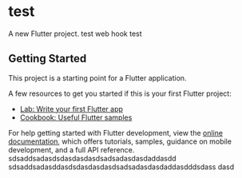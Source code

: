 # test

A new Flutter project.
test web hook
test


## Getting Started

This project is a starting point for a Flutter application.

A few resources to get you started if this is your first Flutter project:

- [Lab: Write your first Flutter app](https://docs.flutter.dev/get-started/codelab)
- [Cookbook: Useful Flutter samples](https://docs.flutter.dev/cookbook)

For help getting started with Flutter development, view the
[online documentation](https://docs.flutter.dev/), which offers tutorials,
samples, guidance on mobile development, and a full API reference.
sdsaddsadasdsdasdasdasdsadsadasdasdaddasdd
sdsaddsadasddasdsdasdasdasdsadsadasdasdaddasdddsdass
dasd